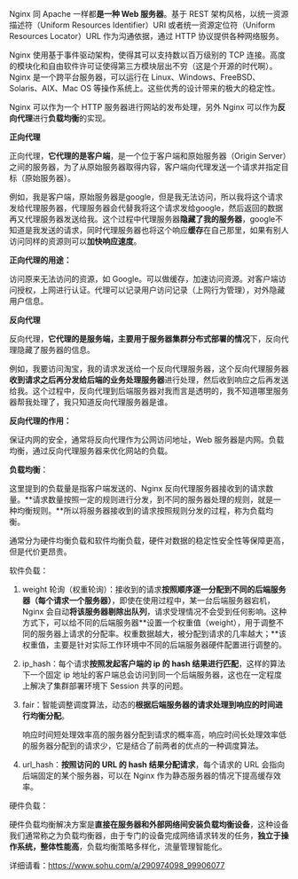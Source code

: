 Nginx 同 Apache 一样都**是一种 Web 服务器**。基于 REST 架构风格，以统一资源描述符（Uniform Resources Identifier）URI 或者统一资源定位符（Uniform Resources Locator）URL 作为沟通依据，通过 HTTP 协议提供各种网络服务。

Nginx 使用基于事件驱动架构，使得其可以支持数以百万级别的 TCP 连接。高度的模块化和自由软件许可证使得第三方模块层出不穷（这是个开源的时代啊）。Nginx 是一个跨平台服务器，可以运行在 Linux、Windows、FreeBSD、Solaris、AIX、Mac OS 等操作系统上。这些优秀的设计带来的极大的稳定性。

Nginx 可以作为一个 HTTP 服务器进行网站的发布处理，另外 Nginx 可以作为**反向代理**进行**负载均衡**的实现。



**正向代理**

正向代理，**它代理的是客户端**，是一个位于客户端和原始服务器（Origin Server）之间的服务器，为了从原始服务器取得内容，客户端向代理发送一个请求并指定目标（原始服务器）。

例如，我是客户端，原始服务器是google，但是我无法访问，所以我将这个请求发给代理服务器，代理服务器会代替我将这个请求发给google，然后返回的数据再又代理服务器发送给我。这个过程中代理服务器**隐藏了我的服务器**，google不知道是我发送的请求，同时代理服务器也将这个响应**缓存**在自己那里，如果有别人访问同样的资源则可以**加快响应速度**。

**正向代理的用途：**

访问原来无法访问的资源，如 Google。可以做缓存，加速访问资源。对客户端访问授权，上网进行认证。代理可以记录用户访问记录（上网行为管理），对外隐藏用户信息。



**反向代理**

反向代理，**它代理的是服务端，主要用于服务器集群分布式部署的情况**下，反向代理隐藏了服务器的信息。

例如，我要访问淘宝，我的请求发送给一个反向代理服务器，这个反向代理服务器**收到请求之后再分发给后端的业务处理服务器**进行处理，然后收到响应之后再发送给我。这个过程中，反向代理到后端服务器对我而言是透明的，我不知道哪里服务器帮我处理了，我只知道反向代理服务器是谁。

**反向代理的作用：**

保证内网的安全，通常将反向代理作为公网访问地址，Web 服务器是内网。负载均衡，通过反向代理服务器来优化网站的负载。



**负载均衡**：

这里提到的负载量是指客户端发送的、Nginx 反向代理服务器接收到的请求数量。**请求数量按照一定的规则进行分发，到不同的服务器处理的规则，就是一种均衡规则。**所以将服务器接收到的请求按照规则分发的过程，称为负载均衡。

通常分为硬件均衡负载和软件均衡负载，硬件对数据的稳定性安全性等保障更高，但是代价更昂贵。

软件负载：

1. weight 轮询（权重轮询）：接收到的请求**按照顺序逐一分配到不同的后端服务器（每个请求一个服务器）**，即使在使用过程中，某一台后端服务器宕机，Nginx 会自动**将该服务器剔除出队列**，请求受理情况不会受到任何影响。这种方式下，可以给不同的后端服务器**设置一个权重值（weight），用于调整不同的服务器上请求的分配率。权重数据越大，被分配到请求的几率越大；**该权重值，主要是针对实际工作环境中不同的后端服务器硬件配置进行调整的。

2. ip_hash：每个请求**按照发起客户端的 ip 的 hash 结果进行匹配**，这样的算法下一个固定 ip 地址的客户端总会访问到同一个后端服务器，这也在一定程度上解决了集群部署环境下 Session 共享的问题。

3. fair：智能调整调度算法，动态的**根据后端服务器的请求处理到响应的时间进行均衡分配**。

   响应时间短处理效率高的服务器分配到请求的概率高，响应时间长处理效率低的服务器分配到的请求少，它是结合了前两者的优点的一种调度算法。

4. url_hash：**按照访问的 URL 的 hash 结果分配请求**，每个请求的 URL 会指向后端固定的某个服务器，可以在 Nginx 作为静态服务器的情况下提高缓存效率。

硬件负载：

硬件负载均衡解决方案是**直接在服务器和外部网络间安装负载均衡设备**，这种设备我们通常称之为负载均衡器，由于专门的设备完成网络请求转发的任务，**独立于操作系统，整体性能高**，负载均衡策略多样化，流量管理智能化。

详细请看：https://www.sohu.com/a/290974098_99906077